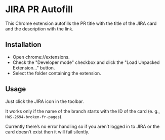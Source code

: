 # JIRA PR Autofill
This Chrome extension autofills the PR title with the title of the JIRA card and the description with the link.

## Installation
- Open chrome://extensions.
- Check the "Developer mode" checkbox and click the "Load Unpacked Extension..." button.
- Select the folder containing the extension.

## Usage
Just click the JIRA icon in the toolbar.

It works only if the name of the branch starts with the ID of the card (e. g., `HWS-2694-broken-fr-pages`).

Currently there’s no error handling so if you aren’t logged in to JIRA or the card doesn’t exist then it will fail
silently.
